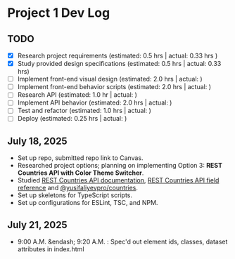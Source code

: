 # Project 1 Dev Log

## TODO
- [x] Research project requirements (estimated: 0.5 hrs | actual: 0.33 hrs )
- [x] Study provided design specifications (estimated: 0.5 hrs | actual: 0.33 hrs)
- [ ] Implement front-end visual design (estimated: 2.0 hrs | actual: )
- [ ] Implement front-end behavior scripts (estimated: 2.0 hrs | actual: )
- [ ] Research API (estimated: 1.0 hr | actual: )
- [ ] Implement API behavior (estimated: 2.0 hrs | actual: )
- [ ] Test and refactor (estimated: 1.0 hrs | actual: )
- [ ] Deploy (estimated: 0.25 hrs | actual: )

## <time datetime="2025-07-18">July 18, 2025</time>
- Set up repo, submitted repo link to Canvas.
- Researched project options; planning on implementing Option 3: **REST Countries API with Color Theme Switcher**.
- Studied [REST Countries API documentation](https://restcountries.com/), [REST Countries API field reference](https://gitlab.com/restcountries/restcountries/-/blob/master/FIELDS.md) and [@yusifaliyevpro/countries](https://www.npmjs.com/package/@yusifaliyevpro/countries).
- Set up skeletons for TypeScript scripts.
- Set up configurations for ESLint, TSC, and NPM.

## <time datetime="2025-07-21">July 21, 2025</time>
- 9:00 A.M. &endash; 9:20 A.M. : Spec'd out element ids, classes, dataset attributes in index.html
